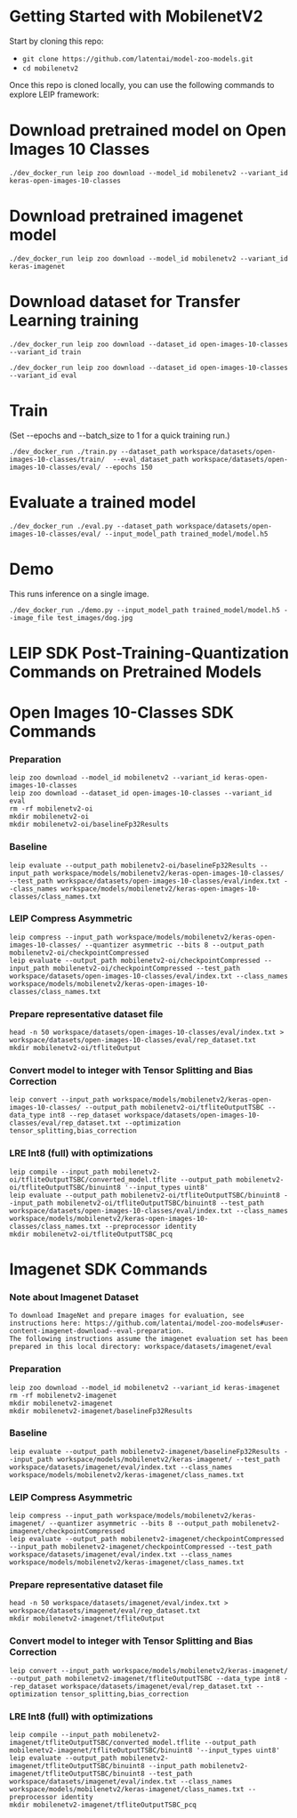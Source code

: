# Getting Started with MobilenetV2

Start by cloning this repo:
* ```git clone https://github.com/latentai/model-zoo-models.git```
* ```cd mobilenetv2```

Once this repo is cloned locally, you can use the following commands to explore LEIP framework:


# Download pretrained model on Open Images 10 Classes
```
./dev_docker_run leip zoo download --model_id mobilenetv2 --variant_id keras-open-images-10-classes
```
# Download pretrained imagenet model
```
./dev_docker_run leip zoo download --model_id mobilenetv2 --variant_id keras-imagenet
```
# Download dataset for Transfer Learning training
```
./dev_docker_run leip zoo download --dataset_id open-images-10-classes --variant_id train

./dev_docker_run leip zoo download --dataset_id open-images-10-classes --variant_id eval
```
# Train

(Set --epochs and --batch_size to 1 for a quick training run.)
```
./dev_docker_run ./train.py --dataset_path workspace/datasets/open-images-10-classes/train/  --eval_dataset_path workspace/datasets/open-images-10-classes/eval/ --epochs 150
```
# Evaluate a trained model
```
./dev_docker_run ./eval.py --dataset_path workspace/datasets/open-images-10-classes/eval/ --input_model_path trained_model/model.h5
```
# Demo

This runs inference on a single image.
```
./dev_docker_run ./demo.py --input_model_path trained_model/model.h5 --image_file test_images/dog.jpg
```

# LEIP SDK Post-Training-Quantization Commands on Pretrained Models

# Open Images 10-Classes SDK Commands
### Preparation
```
leip zoo download --model_id mobilenetv2 --variant_id keras-open-images-10-classes
leip zoo download --dataset_id open-images-10-classes --variant_id eval
rm -rf mobilenetv2-oi
mkdir mobilenetv2-oi
mkdir mobilenetv2-oi/baselineFp32Results
```
### Baseline
```
leip evaluate --output_path mobilenetv2-oi/baselineFp32Results --input_path workspace/models/mobilenetv2/keras-open-images-10-classes/ --test_path workspace/datasets/open-images-10-classes/eval/index.txt --class_names workspace/models/mobilenetv2/keras-open-images-10-classes/class_names.txt
```
### LEIP Compress Asymmetric
```
leip compress --input_path workspace/models/mobilenetv2/keras-open-images-10-classes/ --quantizer asymmetric --bits 8 --output_path mobilenetv2-oi/checkpointCompressed
leip evaluate --output_path mobilenetv2-oi/checkpointCompressed --input_path mobilenetv2-oi/checkpointCompressed --test_path workspace/datasets/open-images-10-classes/eval/index.txt --class_names workspace/models/mobilenetv2/keras-open-images-10-classes/class_names.txt
```
### Prepare representative dataset file
```
head -n 50 workspace/datasets/open-images-10-classes/eval/index.txt > workspace/datasets/open-images-10-classes/eval/rep_dataset.txt
mkdir mobilenetv2-oi/tfliteOutput
```
### Convert model to integer with Tensor Splitting and Bias Correction
```
leip convert --input_path workspace/models/mobilenetv2/keras-open-images-10-classes/ --output_path mobilenetv2-oi/tfliteOutputTSBC --data_type int8 --rep_dataset workspace/datasets/open-images-10-classes/eval/rep_dataset.txt --optimization tensor_splitting,bias_correction
```
### LRE Int8 (full) with optimizations
```
leip compile --input_path mobilenetv2-oi/tfliteOutputTSBC/converted_model.tflite --output_path mobilenetv2-oi/tfliteOutputTSBC/binuint8 '--input_types uint8'
leip evaluate --output_path mobilenetv2-oi/tfliteOutputTSBC/binuint8 --input_path mobilenetv2-oi/tfliteOutputTSBC/binuint8 --test_path workspace/datasets/open-images-10-classes/eval/index.txt --class_names workspace/models/mobilenetv2/keras-open-images-10-classes/class_names.txt --preprocessor identity
mkdir mobilenetv2-oi/tfliteOutputTSBC_pcq
```
# Imagenet SDK Commands
### Note about Imagenet Dataset
```
To download ImageNet and prepare images for evaluation, see instructions here: https://github.com/latentai/model-zoo-models#user-content-imagenet-download--eval-preparation.
The following instructions assume the imagenet evaluation set has been prepared in this local directory: workspace/datasets/imagenet/eval
```
### Preparation
```
leip zoo download --model_id mobilenetv2 --variant_id keras-imagenet
rm -rf mobilenetv2-imagenet
mkdir mobilenetv2-imagenet
mkdir mobilenetv2-imagenet/baselineFp32Results
```
### Baseline
```
leip evaluate --output_path mobilenetv2-imagenet/baselineFp32Results --input_path workspace/models/mobilenetv2/keras-imagenet/ --test_path workspace/datasets/imagenet/eval/index.txt --class_names workspace/models/mobilenetv2/keras-imagenet/class_names.txt
```
### LEIP Compress Asymmetric
```
leip compress --input_path workspace/models/mobilenetv2/keras-imagenet/ --quantizer asymmetric --bits 8 --output_path mobilenetv2-imagenet/checkpointCompressed
leip evaluate --output_path mobilenetv2-imagenet/checkpointCompressed --input_path mobilenetv2-imagenet/checkpointCompressed --test_path workspace/datasets/imagenet/eval/index.txt --class_names workspace/models/mobilenetv2/keras-imagenet/class_names.txt
```
### Prepare representative dataset file
```
head -n 50 workspace/datasets/imagenet/eval/index.txt > workspace/datasets/imagenet/eval/rep_dataset.txt
mkdir mobilenetv2-imagenet/tfliteOutput
```
### Convert model to integer with Tensor Splitting and Bias Correction
```
leip convert --input_path workspace/models/mobilenetv2/keras-imagenet/ --output_path mobilenetv2-imagenet/tfliteOutputTSBC --data_type int8 --rep_dataset workspace/datasets/imagenet/eval/rep_dataset.txt --optimization tensor_splitting,bias_correction
```
### LRE Int8 (full) with optimizations
```
leip compile --input_path mobilenetv2-imagenet/tfliteOutputTSBC/converted_model.tflite --output_path mobilenetv2-imagenet/tfliteOutputTSBC/binuint8 '--input_types uint8'
leip evaluate --output_path mobilenetv2-imagenet/tfliteOutputTSBC/binuint8 --input_path mobilenetv2-imagenet/tfliteOutputTSBC/binuint8 --test_path workspace/datasets/imagenet/eval/index.txt --class_names workspace/models/mobilenetv2/keras-imagenet/class_names.txt --preprocessor identity
mkdir mobilenetv2-imagenet/tfliteOutputTSBC_pcq
```
